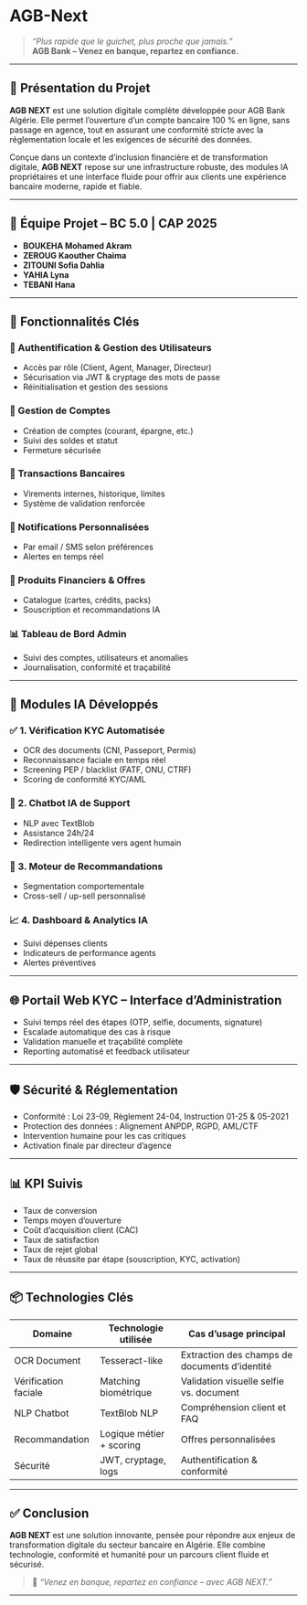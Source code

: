 # AGB-Next

> _“Plus rapide que le guichet, plus proche que jamais.”_  
> **AGB Bank – Venez en banque, repartez en confiance.**

---

## 📌 Présentation du Projet

**AGB NEXT** est une solution digitale complète développée pour AGB Bank Algérie. Elle permet l’ouverture d’un compte bancaire 100 % en ligne, sans passage en agence, tout en assurant une conformité stricte avec la réglementation locale et les exigences de sécurité des données.

Conçue dans un contexte d’inclusion financière et de transformation digitale, **AGB NEXT** repose sur une infrastructure robuste, des modules IA propriétaires et une interface fluide pour offrir aux clients une expérience bancaire moderne, rapide et fiable.

---

## 👥 Équipe Projet – BC 5.0 | CAP 2025

- **BOUKEHA Mohamed Akram**  
- **ZEROUG Kaouther Chaima**  
- **ZITOUNI Sofia Dahlia**  
- **YAHIA Lyna**  
- **TEBANI Hana**

---

## 🚀 Fonctionnalités Clés

### 🔐 Authentification & Gestion des Utilisateurs
- Accès par rôle (Client, Agent, Manager, Directeur)
- Sécurisation via JWT & cryptage des mots de passe
- Réinitialisation et gestion des sessions

### 🏦 Gestion de Comptes
- Création de comptes (courant, épargne, etc.)
- Suivi des soldes et statut
- Fermeture sécurisée

### 💸 Transactions Bancaires
- Virements internes, historique, limites
- Système de validation renforcée

### 🔔 Notifications Personnalisées
- Par email / SMS selon préférences
- Alertes en temps réel

### 🎯 Produits Financiers & Offres
- Catalogue (cartes, crédits, packs)
- Souscription et recommandations IA

### 📊 Tableau de Bord Admin
- Suivi des comptes, utilisateurs et anomalies
- Journalisation, conformité et traçabilité

---

## 🤖 Modules IA Développés

### ✅ 1. Vérification KYC Automatisée
- OCR des documents (CNI, Passeport, Permis)
- Reconnaissance faciale en temps réel
- Screening PEP / blacklist (FATF, ONU, CTRF)
- Scoring de conformité KYC/AML

### 💬 2. Chatbot IA de Support
- NLP avec TextBlob
- Assistance 24h/24
- Redirection intelligente vers agent humain

### 🎁 3. Moteur de Recommandations
- Segmentation comportementale
- Cross-sell / up-sell personnalisé

### 📈 4. Dashboard & Analytics IA 
- Suivi dépenses clients
- Indicateurs de performance agents
- Alertes préventives

---

## 🌐 Portail Web KYC – Interface d’Administration

- Suivi temps réel des étapes (OTP, selfie, documents, signature)
- Escalade automatique des cas à risque
- Validation manuelle et traçabilité complète
- Reporting automatisé et feedback utilisateur

---

## 🛡️ Sécurité & Réglementation

- Conformité : Loi 23-09, Règlement 24-04, Instruction 01-25 & 05-2021
- Protection des données : Alignement ANPDP, RGPD, AML/CTF
- Intervention humaine pour les cas critiques
- Activation finale par directeur d’agence

---
## 📊 KPI Suivis

- Taux de conversion
- Temps moyen d’ouverture
- Coût d’acquisition client (CAC)
- Taux de satisfaction
- Taux de rejet global
- Taux de réussite par étape (souscription, KYC, activation)

---

## 📦 Technologies Clés

| Domaine             | Technologie utilisée      | Cas d’usage principal                          |
|---------------------|---------------------------|------------------------------------------------|
| OCR Document        | Tesseract-like            | Extraction des champs de documents d’identité |
| Vérification faciale| Matching biométrique      | Validation visuelle selfie vs. document        |
| NLP Chatbot         | TextBlob NLP              | Compréhension client et FAQ                   |
| Recommandation      | Logique métier + scoring  | Offres personnalisées                         |
| Sécurité            | JWT, cryptage, logs       | Authentification & conformité                 |

---

## ✅ Conclusion

**AGB NEXT** est une solution innovante, pensée pour répondre aux enjeux de transformation digitale du secteur bancaire en Algérie. Elle combine technologie, conformité et humanité pour un parcours client fluide et sécurisé.

> 📣 *“Venez en banque, repartez en confiance – avec AGB NEXT.”*

---

